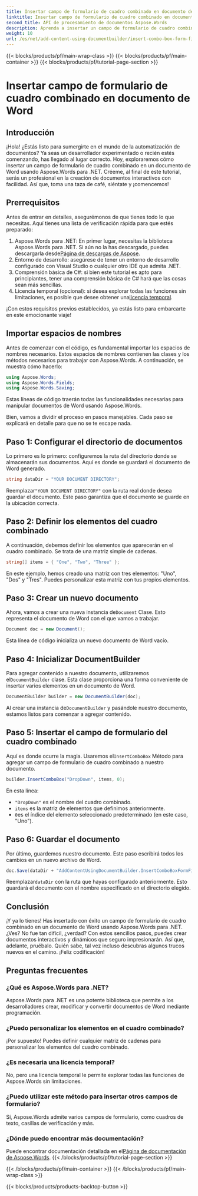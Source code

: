 ```yaml
---
title: Insertar campo de formulario de cuadro combinado en documento de Word
linktitle: Insertar campo de formulario de cuadro combinado en documento de Word
second_title: API de procesamiento de documentos Aspose.Words
description: Aprenda a insertar un campo de formulario de cuadro combinado en un documento de Word usando Aspose.Words para .NET con nuestra guía detallada paso a paso.
weight: 10
url: /es/net/add-content-using-documentbuilder/insert-combo-box-form-field/
---
```


{{< blocks/products/pf/main-wrap-class >}}
{{< blocks/products/pf/main-container >}}
{{< blocks/products/pf/tutorial-page-section >}}

# Insertar campo de formulario de cuadro combinado en documento de Word

## Introducción

¡Hola! ¿Estás listo para sumergirte en el mundo de la automatización de documentos? Ya seas un desarrollador experimentado o recién estés comenzando, has llegado al lugar correcto. Hoy, exploraremos cómo insertar un campo de formulario de cuadro combinado en un documento de Word usando Aspose.Words para .NET. Créeme, al final de este tutorial, serás un profesional en la creación de documentos interactivos con facilidad. Así que, toma una taza de café, siéntate y ¡comencemos!

## Prerrequisitos

Antes de entrar en detalles, asegurémonos de que tienes todo lo que necesitas. Aquí tienes una lista de verificación rápida para que estés preparado:

1.  Aspose.Words para .NET: En primer lugar, necesitas la biblioteca Aspose.Words para .NET. Si aún no la has descargado, puedes descargarla desde[Página de descargas de Aspose](https://releases.aspose.com/words/net/).
2. Entorno de desarrollo: asegúrese de tener un entorno de desarrollo configurado con Visual Studio o cualquier otro IDE que admita .NET.
3. Comprensión básica de C#: si bien este tutorial es apto para principiantes, tener una comprensión básica de C# hará que las cosas sean más sencillas.
4.  Licencia temporal (opcional): si desea explorar todas las funciones sin limitaciones, es posible que desee obtener una[licencia temporal](https://purchase.aspose.com/temporary-license/).

¡Con estos requisitos previos establecidos, ya estás listo para embarcarte en este emocionante viaje!

## Importar espacios de nombres

Antes de comenzar con el código, es fundamental importar los espacios de nombres necesarios. Estos espacios de nombres contienen las clases y los métodos necesarios para trabajar con Aspose.Words. A continuación, se muestra cómo hacerlo:

```csharp
using Aspose.Words;
using Aspose.Words.Fields;
using Aspose.Words.Saving;
```

Estas líneas de código traerán todas las funcionalidades necesarias para manipular documentos de Word usando Aspose.Words.

Bien, vamos a dividir el proceso en pasos manejables. Cada paso se explicará en detalle para que no se te escape nada.

## Paso 1: Configurar el directorio de documentos

Lo primero es lo primero: configuremos la ruta del directorio donde se almacenarán sus documentos. Aquí es donde se guardará el documento de Word generado.

```csharp
string dataDir = "YOUR DOCUMENT DIRECTORY";
```

 Reemplazar`"YOUR DOCUMENT DIRECTORY"` con la ruta real donde desea guardar el documento. Este paso garantiza que el documento se guarde en la ubicación correcta.

## Paso 2: Definir los elementos del cuadro combinado

A continuación, debemos definir los elementos que aparecerán en el cuadro combinado. Se trata de una matriz simple de cadenas.

```csharp
string[] items = { "One", "Two", "Three" };
```

En este ejemplo, hemos creado una matriz con tres elementos: "Uno", "Dos" y "Tres". Puedes personalizar esta matriz con tus propios elementos.

## Paso 3: Crear un nuevo documento

 Ahora, vamos a crear una nueva instancia de`Document` Clase. Esto representa el documento de Word con el que vamos a trabajar.

```csharp
Document doc = new Document();
```

Esta línea de código inicializa un nuevo documento de Word vacío.

## Paso 4: Inicializar DocumentBuilder

 Para agregar contenido a nuestro documento, utilizaremos el`DocumentBuilder` clase. Esta clase proporciona una forma conveniente de insertar varios elementos en un documento de Word.

```csharp
DocumentBuilder builder = new DocumentBuilder(doc);
```

 Al crear una instancia de`DocumentBuilder` y pasándole nuestro documento, estamos listos para comenzar a agregar contenido.

## Paso 5: Insertar el campo de formulario del cuadro combinado

 Aquí es donde ocurre la magia. Usaremos el`InsertComboBox` Método para agregar un campo de formulario de cuadro combinado a nuestro documento.

```csharp
builder.InsertComboBox("DropDown", items, 0);
```

En esta línea:
- `"DropDown"` es el nombre del cuadro combinado.
- `items` es la matriz de elementos que definimos anteriormente.
- `0`es el índice del elemento seleccionado predeterminado (en este caso, "Uno").

## Paso 6: Guardar el documento

Por último, guardemos nuestro documento. Este paso escribirá todos los cambios en un nuevo archivo de Word.

```csharp
doc.Save(dataDir + "AddContentUsingDocumentBuilder.InsertComboBoxFormField.docx");
```

 Reemplazar`dataDir` con la ruta que hayas configurado anteriormente. Esto guardará el documento con el nombre especificado en el directorio elegido.

## Conclusión

¡Y ya lo tienes! Has insertado con éxito un campo de formulario de cuadro combinado en un documento de Word usando Aspose.Words para .NET. ¿Ves? No fue tan difícil, ¿verdad? Con estos sencillos pasos, puedes crear documentos interactivos y dinámicos que seguro impresionarán. Así que, adelante, pruébalo. Quién sabe, tal vez incluso descubras algunos trucos nuevos en el camino. ¡Feliz codificación!

## Preguntas frecuentes

### ¿Qué es Aspose.Words para .NET?  
Aspose.Words para .NET es una potente biblioteca que permite a los desarrolladores crear, modificar y convertir documentos de Word mediante programación.

### ¿Puedo personalizar los elementos en el cuadro combinado?  
¡Por supuesto! Puedes definir cualquier matriz de cadenas para personalizar los elementos del cuadro combinado.

### ¿Es necesaria una licencia temporal?  
No, pero una licencia temporal le permite explorar todas las funciones de Aspose.Words sin limitaciones.

### ¿Puedo utilizar este método para insertar otros campos de formulario?  
Sí, Aspose.Words admite varios campos de formulario, como cuadros de texto, casillas de verificación y más.

### ¿Dónde puedo encontrar más documentación?  
 Puede encontrar documentación detallada en el[Página de documentación de Aspose.Words](https://reference.aspose.com/words/net/).
{{< /blocks/products/pf/tutorial-page-section >}}

{{< /blocks/products/pf/main-container >}}
{{< /blocks/products/pf/main-wrap-class >}}

{{< blocks/products/products-backtop-button >}}
